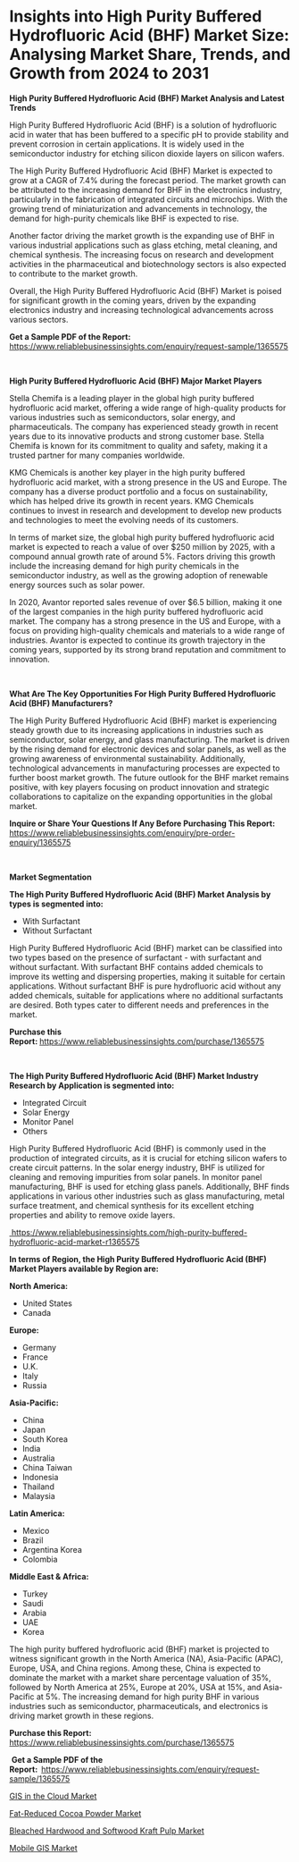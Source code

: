 <p><h1>Insights into High Purity Buffered Hydrofluoric Acid (BHF) Market Size: Analysing Market Share, Trends, and Growth from 2024 to 2031</h1></p><p><strong>High Purity Buffered Hydrofluoric Acid (BHF) Market Analysis and Latest Trends</strong></p>
<p><p>High Purity Buffered Hydrofluoric Acid (BHF) is a solution of hydrofluoric acid in water that has been buffered to a specific pH to provide stability and prevent corrosion in certain applications. It is widely used in the semiconductor industry for etching silicon dioxide layers on silicon wafers.</p><p>The High Purity Buffered Hydrofluoric Acid (BHF) Market is expected to grow at a CAGR of 7.4% during the forecast period. The market growth can be attributed to the increasing demand for BHF in the electronics industry, particularly in the fabrication of integrated circuits and microchips. With the growing trend of miniaturization and advancements in technology, the demand for high-purity chemicals like BHF is expected to rise.</p><p>Another factor driving the market growth is the expanding use of BHF in various industrial applications such as glass etching, metal cleaning, and chemical synthesis. The increasing focus on research and development activities in the pharmaceutical and biotechnology sectors is also expected to contribute to the market growth.</p><p>Overall, the High Purity Buffered Hydrofluoric Acid (BHF) Market is poised for significant growth in the coming years, driven by the expanding electronics industry and increasing technological advancements across various sectors.</p></p>
<p><strong>Get a Sample PDF of the Report:&nbsp;</strong> <a href="https://www.reliablebusinessinsights.com/enquiry/request-sample/1365575">https://www.reliablebusinessinsights.com/enquiry/request-sample/1365575</a></p>
<p>&nbsp;</p>
<p><strong>High Purity Buffered Hydrofluoric Acid (BHF) Major Market Players</strong></p>
<p><p>Stella Chemifa is a leading player in the global high purity buffered hydrofluoric acid market, offering a wide range of high-quality products for various industries such as semiconductors, solar energy, and pharmaceuticals. The company has experienced steady growth in recent years due to its innovative products and strong customer base. Stella Chemifa is known for its commitment to quality and safety, making it a trusted partner for many companies worldwide.</p><p>KMG Chemicals is another key player in the high purity buffered hydrofluoric acid market, with a strong presence in the US and Europe. The company has a diverse product portfolio and a focus on sustainability, which has helped drive its growth in recent years. KMG Chemicals continues to invest in research and development to develop new products and technologies to meet the evolving needs of its customers.</p><p>In terms of market size, the global high purity buffered hydrofluoric acid market is expected to reach a value of over $250 million by 2025, with a compound annual growth rate of around 5%. Factors driving this growth include the increasing demand for high purity chemicals in the semiconductor industry, as well as the growing adoption of renewable energy sources such as solar power.</p><p>In 2020, Avantor reported sales revenue of over $6.5 billion, making it one of the largest companies in the high purity buffered hydrofluoric acid market. The company has a strong presence in the US and Europe, with a focus on providing high-quality chemicals and materials to a wide range of industries. Avantor is expected to continue its growth trajectory in the coming years, supported by its strong brand reputation and commitment to innovation.</p></p>
<p>&nbsp;</p>
<p><strong>What Are The Key Opportunities For High Purity Buffered Hydrofluoric Acid (BHF) Manufacturers?</strong></p>
<p><p>The High Purity Buffered Hydrofluoric Acid (BHF) market is experiencing steady growth due to its increasing applications in industries such as semiconductor, solar energy, and glass manufacturing. The market is driven by the rising demand for electronic devices and solar panels, as well as the growing awareness of environmental sustainability. Additionally, technological advancements in manufacturing processes are expected to further boost market growth. The future outlook for the BHF market remains positive, with key players focusing on product innovation and strategic collaborations to capitalize on the expanding opportunities in the global market.</p></p>
<p><strong>Inquire or Share Your Questions If Any Before Purchasing This Report:</strong> <a href="https://www.reliablebusinessinsights.com/enquiry/pre-order-enquiry/1365575">https://www.reliablebusinessinsights.com/enquiry/pre-order-enquiry/1365575</a></p>
<p>&nbsp;</p>
<p><strong>Market Segmentation</strong></p>
<p><strong>The High Purity Buffered Hydrofluoric Acid (BHF) Market Analysis by types is segmented into:</strong></p>
<p><ul><li>With Surfactant</li><li>Without Surfactant</li></ul></p>
<p><p>High Purity Buffered Hydrofluoric Acid (BHF) market can be classified into two types based on the presence of surfactant - with surfactant and without surfactant. With surfactant BHF contains added chemicals to improve its wetting and dispersing properties, making it suitable for certain applications. Without surfactant BHF is pure hydrofluoric acid without any added chemicals, suitable for applications where no additional surfactants are desired. Both types cater to different needs and preferences in the market.</p></p>
<p><strong>Purchase this Report:&nbsp;</strong><a href="https://www.reliablebusinessinsights.com/purchase/1365575">https://www.reliablebusinessinsights.com/purchase/1365575</a></p>
<p>&nbsp;</p>
<p><strong>The High Purity Buffered Hydrofluoric Acid (BHF) Market Industry Research by Application is segmented into:</strong></p>
<p><ul><li>Integrated Circuit</li><li>Solar Energy</li><li>Monitor Panel</li><li>Others</li></ul></p>
<p><p>High Purity Buffered Hydrofluoric Acid (BHF) is commonly used in the production of integrated circuits, as it is crucial for etching silicon wafers to create circuit patterns. In the solar energy industry, BHF is utilized for cleaning and removing impurities from solar panels. In monitor panel manufacturing, BHF is used for etching glass panels. Additionally, BHF finds applications in various other industries such as glass manufacturing, metal surface treatment, and chemical synthesis for its excellent etching properties and ability to remove oxide layers.</p></p>
<p><a href="https://www.reliablebusinessinsights.com/high-purity-buffered-hydrofluoric-acid-market-r1365575">&nbsp;https://www.reliablebusinessinsights.com/high-purity-buffered-hydrofluoric-acid-market-r1365575</a></p>
<p><strong>In terms of Region, the High Purity Buffered Hydrofluoric Acid (BHF) Market Players available by Region are:</strong></p>
<p>
    <p> <strong> North America: </strong>
        <ul>
            <li>United States</li>
            <li>Canada</li>
        </ul>
        </p> 
    <p> <strong> Europe: </strong>
        <ul>
            <li>Germany</li>
            <li>France</li>
            <li>U.K.</li>
            <li>Italy</li>
            <li>Russia</li>
        </ul>
        </p> 
    <p> <strong> Asia-Pacific: </strong>
        <ul>
            <li>China</li>
            <li>Japan</li>
            <li>South Korea</li>
            <li>India</li>
            <li>Australia</li>
            <li>China Taiwan</li>
            <li>Indonesia</li>
            <li>Thailand</li>
            <li>Malaysia</li>
        </ul>
        </p> 
    <p> <strong> Latin America: </strong>
        <ul>
            <li>Mexico</li>
            <li>Brazil</li>
            <li>Argentina Korea</li>
            <li>Colombia</li>
        </ul>
        </p> 
    <p> <strong> Middle East & Africa: </strong>
        <ul>
            <li>Turkey</li>
            <li>Saudi</li>
            <li>Arabia</li>
            <li>UAE</li>
            <li>Korea</li>
        </ul>
    </p>
    </p>
<p><p>The high purity buffered hydrofluoric acid (BHF) market is projected to witness significant growth in the North America (NA), Asia-Pacific (APAC), Europe, USA, and China regions. Among these, China is expected to dominate the market with a market share percentage valuation of 35%, followed by North America at 25%, Europe at 20%, USA at 15%, and Asia-Pacific at 5%. The increasing demand for high purity BHF in various industries such as semiconductor, pharmaceuticals, and electronics is driving market growth in these regions.</p></p>
<p><strong>Purchase this Report: </strong><a href="https://www.reliablebusinessinsights.com/purchase/1365575">https://www.reliablebusinessinsights.com/purchase/1365575</a></p>
<p>&nbsp;<strong>Get a Sample PDF of the Report:&nbsp;&nbsp;</strong><a href="https://www.reliablebusinessinsights.com/enquiry/request-sample/1365575">https://www.reliablebusinessinsights.com/enquiry/request-sample/1365575</a></p>
<p><strong></strong></p>
<p><p><a href="https://github.com/waughhelen1/Market-Research-Report-List-1/blob/main/gis-in-the-cloud-market.md">GIS in the Cloud Market</a></p><p><a href="https://www.linkedin.com/pulse/fat-reduced-cocoa-powder-market-global-share-ranking-overall-gfghe">Fat-Reduced Cocoa Powder Market</a></p><p><a href="https://www.linkedin.com/pulse/bleached-hardwood-softwood-kraft-pulp-market-research-u6dye">Bleached Hardwood and Softwood Kraft Pulp Market</a></p><p><a href="https://github.com/IkeSchumm04/Market-Research-Report-List-1/blob/main/mobile-gis-market.md">Mobile GIS Market</a></p></p>